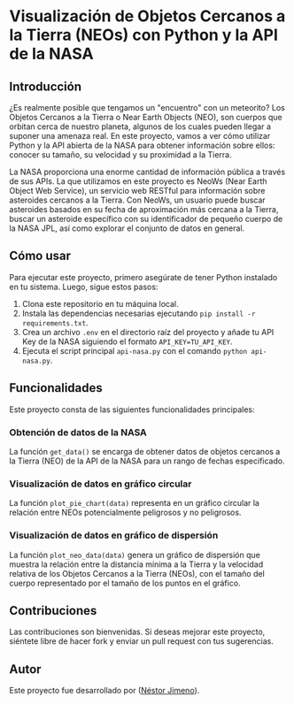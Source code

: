 # Visualización de Objetos Cercanos a la Tierra (NEOs) con Python y la API de la NASA

## Introducción
¿Es realmente posible que tengamos un "encuentro" con un meteorito? Los Objetos Cercanos a la Tierra o Near Earth Objects (NEO), son cuerpos que orbitan cerca de nuestro planeta, algunos de los cuales pueden llegar a suponer una amenaza real. En este proyecto, vamos a ver cómo utilizar Python y la API abierta de la NASA para obtener información sobre ellos: conocer su tamaño, su velocidad y su proximidad a la Tierra.

La NASA proporciona una enorme cantidad de información pública a través de sus APIs. La que utilizamos en este proyecto es NeoWs (Near Earth Object Web Service), un servicio web RESTful para información sobre asteroides cercanos a la Tierra. Con NeoWs, un usuario puede buscar asteroides basados en su fecha de aproximación más cercana a la Tierra, buscar un asteroide específico con su identificador de pequeño cuerpo de la NASA JPL, así como explorar el conjunto de datos en general.

## Cómo usar
Para ejecutar este proyecto, primero asegúrate de tener Python instalado en tu sistema. Luego, sigue estos pasos:

1. Clona este repositorio en tu máquina local.
2. Instala las dependencias necesarias ejecutando `pip install -r requirements.txt`.
3. Crea un archivo `.env` en el directorio raíz del proyecto y añade tu API Key de la NASA siguiendo el formato `API_KEY=TU_API_KEY`.
4. Ejecuta el script principal `api-nasa.py` con el comando `python api-nasa.py`.

## Funcionalidades
Este proyecto consta de las siguientes funcionalidades principales:

### Obtención de datos de la NASA
La función `get_data()` se encarga de obtener datos de objetos cercanos a la Tierra (NEO) de la API de la NASA para un rango de fechas especificado.

### Visualización de datos en gráfico circular
La función `plot_pie_chart(data)` representa en un gráfico circular la relación entre NEOs potencialmente peligrosos y no peligrosos.

### Visualización de datos en gráfico de dispersión
La función `plot_neo_data(data)` genera un gráfico de dispersión que muestra la relación entre la distancia mínima a la Tierra y la velocidad relativa de los Objetos Cercanos a la Tierra (NEOs), con el tamaño del cuerpo representado por el tamaño de los puntos en el gráfico.

## Contribuciones
Las contribuciones son bienvenidas. Si deseas mejorar este proyecto, siéntete libre de hacer fork y enviar un pull request con tus sugerencias.

## Autor
Este proyecto fue desarrollado por ([Néstor Jimeno](https://github.com/nestorjimeno)).
